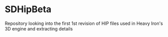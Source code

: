 # SDHipBeta
Repository looking into the first 1st revision of HIP files used in Heavy Iron's 3D engine and extracting details

